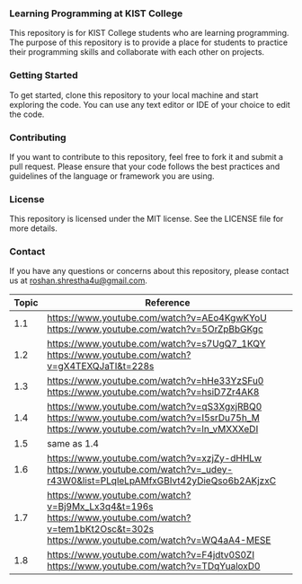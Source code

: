 ### Learning Programming at KIST College
This repository is for KIST College students who are learning programming. The purpose of this repository is to provide a place for students to practice their programming skills and collaborate with each other on projects.

### Getting Started
To get started, clone this repository to your local machine and start exploring the code. You can use any text editor or IDE of your choice to edit the code.

### Contributing
If you want to contribute to this repository, feel free to fork it and submit a pull request. Please ensure that your code follows the best practices and guidelines of the language or framework you are using.

### License
This repository is licensed under the MIT license. See the LICENSE file for more details.

### Contact
If you have any questions or concerns about this repository, please contact us at roshan.shrestha4u@gmail.com.

| Topic | Reference                                                                                                                                               |
|-------|---------------------------------------------------------------------------------------------------------------------------------------------------------|
| 1.1   | https://www.youtube.com/watch?v=AEo4KgwKYoU <br> https://www.youtube.com/watch?v=5OrZpBbGKgc                                                            |
| 1.2   | https://www.youtube.com/watch?v=s7UgQ7_1KQY <br> https://www.youtube.com/watch?v=gX4TEXQJaTI&t=228s                                                     |
| 1.3   | https://www.youtube.com/watch?v=hHe33YzSFu0 <br> https://www.youtube.com/watch?v=hsiD7Zr4AK8                                                            |
| 1.4   | https://www.youtube.com/watch?v=qS3XgxjRBQ0 <br> https://www.youtube.com/watch?v=I5srDu75h_M <br> https://www.youtube.com/watch?v=ln_vMXXXeDI           |
| 1.5   | same as 1.4                                                                                                                                             |
| 1.6   | https://www.youtube.com/watch?v=xzjZy-dHHLw <br> https://www.youtube.com/watch?v=_udey-r43W0&list=PLqleLpAMfxGBIvt42yDieQso6b2AKjzxC                    |
| 1.7   | https://www.youtube.com/watch?v=Bj9Mx_Lx3q4&t=196s <br> https://www.youtube.com/watch?v=tem1bKt2Osc&t=302s <br> https://www.youtube.com/watch?v=WQ4aA4-MESE |
| 1.8   | https://www.youtube.com/watch?v=F4jdtv0S0ZI <br> https://www.youtube.com/watch?v=TDqYualoxD0                                                            |